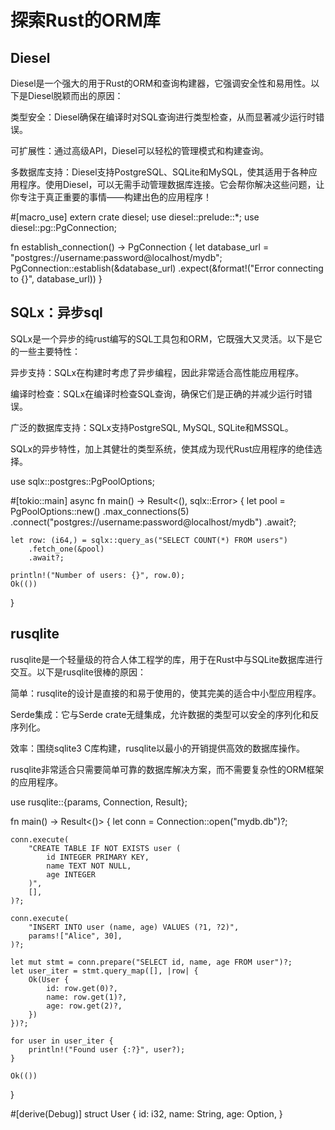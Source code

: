# 探索Rust的ORM库

## Diesel

Diesel是一个强大的用于Rust的ORM和查询构建器，它强调安全性和易用性。以下是Diesel脱颖而出的原因：

类型安全：Diesel确保在编译时对SQL查询进行类型检查，从而显著减少运行时错误。


可扩展性：通过高级API，Diesel可以轻松的管理模式和构建查询。


多数据库支持：Diesel支持PostgreSQL、SQLite和MySQL，使其适用于各种应用程序。使用Diesel，可以无需手动管理数据库连接。它会帮你解决这些问题，让你专注于真正重要的事情——构建出色的应用程序！

#[macro_use]
extern crate diesel;
use diesel::prelude::*;
use diesel::pg::PgConnection;

fn establish_connection() -> PgConnection {
    let database_url = "postgres://username:password@localhost/mydb";
    PgConnection::establish(&database_url)
        .expect(&format!("Error connecting to {}", database_url))
}

## SQLx：异步sql

SQLx是一个异步的纯rust编写的SQL工具包和ORM，它既强大又灵活。以下是它的一些主要特性：

异步支持：SQLx在构建时考虑了异步编程，因此非常适合高性能应用程序。


编译时检查：SQLx在编译时检查SQL查询，确保它们是正确的并减少运行时错误。


广泛的数据库支持：SQLx支持PostgreSQL, MySQL, SQLite和MSSQL。


SQLx的异步特性，加上其健壮的类型系统，使其成为现代Rust应用程序的绝佳选择。

use sqlx::postgres::PgPoolOptions;

#[tokio::main]
async fn main() -> Result<(), sqlx::Error> {
    let pool = PgPoolOptions::new()
        .max_connections(5)
        .connect("postgres://username:password@localhost/mydb")
        .await?;

    let row: (i64,) = sqlx::query_as("SELECT COUNT(*) FROM users")
        .fetch_one(&pool)
        .await?;

    println!("Number of users: {}", row.0);
    Ok(())
}


## rusqlite

rusqlite是一个轻量级的符合人体工程学的库，用于在Rust中与SQLite数据库进行交互。以下是rusqlite很棒的原因：

简单：rusqlite的设计是直接的和易于使用的，使其完美的适合中小型应用程序。


Serde集成：它与Serde crate无缝集成，允许数据的类型可以安全的序列化和反序列化。


效率：围绕sqlite3 C库构建，rusqlite以最小的开销提供高效的数据库操作。


rusqlite非常适合只需要简单可靠的数据库解决方案，而不需要复杂性的ORM框架的应用程序。

use rusqlite::{params, Connection, Result};

fn main() -> Result<()> {
    let conn = Connection::open("mydb.db")?;

    conn.execute(
        "CREATE TABLE IF NOT EXISTS user (
            id INTEGER PRIMARY KEY,
            name TEXT NOT NULL,
            age INTEGER
        )",
        [],
    )?;

    conn.execute(
        "INSERT INTO user (name, age) VALUES (?1, ?2)",
        params!["Alice", 30],
    )?;

    let mut stmt = conn.prepare("SELECT id, name, age FROM user")?;
    let user_iter = stmt.query_map([], |row| {
        Ok(User {
            id: row.get(0)?,
            name: row.get(1)?,
            age: row.get(2)?,
        })
    })?;

    for user in user_iter {
        println!("Found user {:?}", user?);
    }

    Ok(())
}

#[derive(Debug)]
struct User {
    id: i32,
    name: String,
    age: Option<i32>,
}